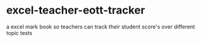 # excel-teacher-eott-tracker
a excel mark book so teachers can track their student score's over different topic tests
